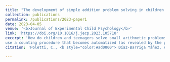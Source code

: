 ```yaml
---
title: "The development of simple addition problem solving in children:Reliance on automatized counting or memory retrieval depends on both expertise and problemsize"
collection: publications
permalink: /publications/2023-paper1
date: 2023-04-05
venue: '<b>Journal of Experimental Child Psychology</b>'
link: 'https://doi.org/10.1016/j.jecp.2023.105710'
excerpt: 'How do children and teenagers solve small arithmetic problems? Our results support the idea that children 
use a counting procedure that becomes automatized (as revealed by the priming effect) around 13 years of age.'
citation: 'Poletti, C., <b style="color:#ad0000"> Díaz-Barriga Yáñez, A.</b>, Prado, J., & Thevenot, C. (2023). &quot;The development of simple addition problem solving in children: Reliance on automatized counting or memory retrieval depends on both expertise and problem size. &quot; <i>Journal of Experimental Child Psychology</i>, 234. https://doi.org/10.1016/j.jecp.2023.105710'

---
```



